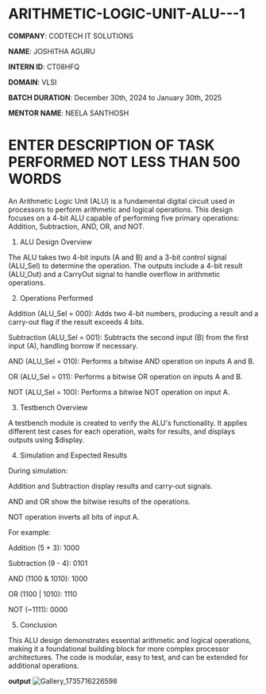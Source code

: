 # ARITHMETIC-LOGIC-UNIT-ALU---1

**COMPANY**: CODTECH IT SOLUTIONS

**NAME**: JOSHITHA AGURU

**INTERN ID**: CT08HFQ

**DOMAIN**: VLSI

**BATCH DURATION**:  December 30th, 2024 to January 30th, 2025

**MENTOR NAME**: NEELA SANTHOSH

# ENTER DESCRIPTION OF TASK PERFORMED NOT LESS THAN 500 WORDS

An Arithmetic Logic Unit (ALU) is a fundamental digital circuit used in processors to perform arithmetic and logical operations. This design focuses on a 4-bit ALU capable of performing five primary operations: Addition, Subtraction, AND, OR, and NOT.

1. ALU Design Overview

The ALU takes two 4-bit inputs (A and B) and a 3-bit control signal (ALU_Sel) to determine the operation. The outputs include a 4-bit result (ALU_Out) and a CarryOut signal to handle overflow in arithmetic operations.

2. Operations Performed

Addition (ALU_Sel = 000): Adds two 4-bit numbers, producing a result and a carry-out flag if the result exceeds 4 bits.

Subtraction (ALU_Sel = 001): Subtracts the second input (B) from the first input (A), handling borrow if necessary.

AND (ALU_Sel = 010): Performs a bitwise AND operation on inputs A and B.

OR (ALU_Sel = 011): Performs a bitwise OR operation on inputs A and B.

NOT (ALU_Sel = 100): Performs a bitwise NOT operation on input A.


3. Testbench Overview

A testbench module is created to verify the ALU's functionality. It applies different test cases for each operation, waits for results, and displays outputs using $display.

4. Simulation and Expected Results

During simulation:

Addition and Subtraction display results and carry-out signals.

AND and OR show the bitwise results of the operations.

NOT operation inverts all bits of input A.


For example:

Addition (5 + 3): 1000

Subtraction (9 - 4): 0101

AND (1100 & 1010): 1000

OR (1100 | 1010): 1110

NOT (~1111): 0000


5. Conclusion

This ALU design demonstrates essential arithmetic and logical operations, making it a foundational building block for more complex processor architectures. The code is modular, easy to test, and can be extended for additional operations.


**output**
![Gallery_1735716226598](https://github.com/user-attachments/assets/2a8e01e1-87a8-4a5e-97af-906bc2f89066)
